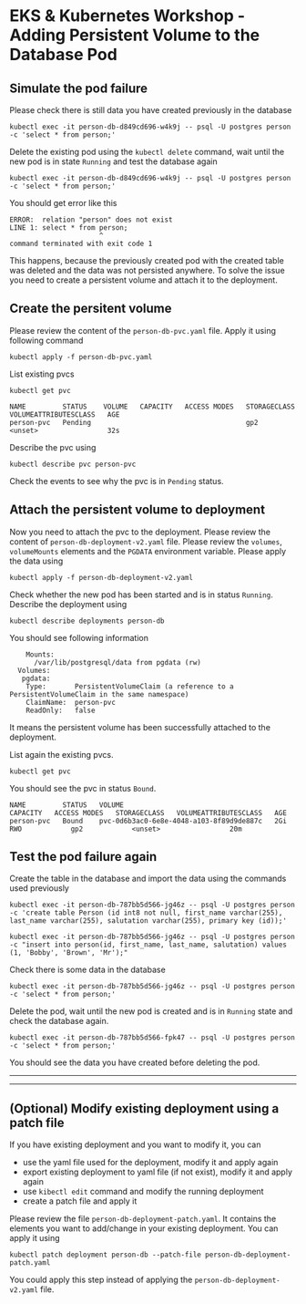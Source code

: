 # EKS & Kubernetes Workshop - Adding Persistent Volume to the Database Pod

## Simulate the pod failure

Please check there is still data you have created previously in the database
```
kubectl exec -it person-db-d849cd696-w4k9j -- psql -U postgres person -c 'select * from person;'
```

Delete the existing pod using the `kubectl delete` command, wait until the new pod is in state `Running` and test the database again

```
kubectl exec -it person-db-d849cd696-w4k9j -- psql -U postgres person -c 'select * from person;'
```

You should get error like this
```
ERROR:  relation "person" does not exist
LINE 1: select * from person;
                      ^
command terminated with exit code 1
```
This happens, because the previously created pod with the created table was deleted and the data was not persisted anywhere. To solve the issue you need to create a persistent volume and attach it to the deployment.

## Create the persitent volume

Please review the content of the `person-db-pvc.yaml` file. Apply it using following command
```
kubectl apply -f person-db-pvc.yaml 
```

List existing pvcs
```
kubectl get pvc
```
```
NAME         STATUS    VOLUME   CAPACITY   ACCESS MODES   STORAGECLASS   VOLUMEATTRIBUTESCLASS   AGE
person-pvc   Pending                                      gp2            <unset>                 32s
```

Describe the pvc using
 ```
kubectl describe pvc person-pvc
```

Check the events to see why the pvc is in `Pending` status.

## Attach the persistent volume to deployment

Now you need to attach the pvc to the deployment. Please review the content of `person-db-deployment-v2.yaml` file. Please review the `volumes`, `volumeMounts` elements and the `PGDATA` environment variable. Please apply the data using 

```
kubectl apply -f person-db-deployment-v2.yaml
```
Check whether the new pod has been started and is in status `Running`. Describe the deployment using 
```
kubectl describe deployments person-db
```

You should see following information
```
    Mounts:
      /var/lib/postgresql/data from pgdata (rw)
  Volumes:
   pgdata:
    Type:       PersistentVolumeClaim (a reference to a PersistentVolumeClaim in the same namespace)
    ClaimName:  person-pvc
    ReadOnly:   false
```
It means the persistent volume has been successfully attached to the deployment. 

List again the existing pvcs. 
```
kubectl get pvc
```
You should see the pvc in status `Bound`.
```
NAME         STATUS   VOLUME                                     CAPACITY   ACCESS MODES   STORAGECLASS   VOLUMEATTRIBUTESCLASS   AGE
person-pvc   Bound    pvc-0d6b3ac0-6e8e-4048-a103-8f89d9de887c   2Gi        RWO            gp2            <unset>                 20m
```

## Test the pod failure again

Create the table in the database and import the data using the commands used previously

```
kubectl exec -it person-db-787bb5d566-jg46z -- psql -U postgres person -c 'create table Person (id int8 not null, first_name varchar(255), last_name varchar(255), salutation varchar(255), primary key (id));'

kubectl exec -it person-db-787bb5d566-jg46z -- psql -U postgres person -c "insert into person(id, first_name, last_name, salutation) values (1, 'Bobby', 'Brown', 'Mr');"
```

Check there is some data in the database
```
kubectl exec -it person-db-787bb5d566-jg46z -- psql -U postgres person -c 'select * from person;'
```

Delete the pod, wait until the new pod is created and is in `Running` state and check the database again. 

```
kubectl exec -it person-db-787bb5d566-fpk47 -- psql -U postgres person -c 'select * from person;'
```
You should see the data you have created before deleting the pod.

---
---

## (Optional) Modify existing deployment using a patch file

If you have existing deployment and you want to modify it, you can 
* use the yaml file used for the deployment, modify it and apply again
* export existing deployment to yaml file (if not exist), modify it and apply again
* use `kibectl edit` command and modify the running deployment
* create a patch file and apply it

Please review the file `person-db-deployment-patch.yaml`. It contains the elements you want to add/change in your existing deployment.  You can apply it using
```
kubectl patch deployment person-db --patch-file person-db-deployment-patch.yaml
```
 You could apply this step instead of applying the `person-db-deployment-v2.yaml` file.